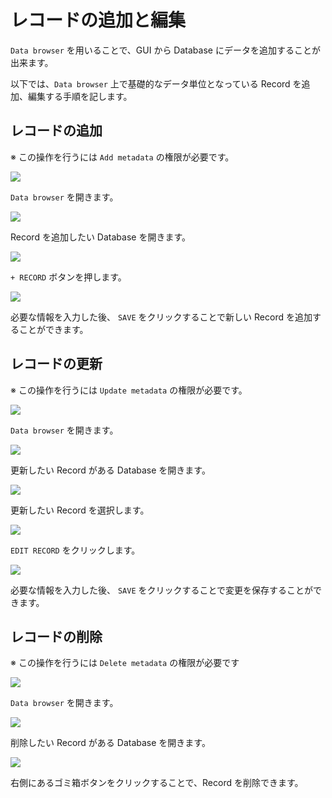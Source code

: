 # レコードの追加と編集

`Data browser` を用いることで、GUI から Database にデータを追加することが出来ます。

以下では、`Data browser` 上で基礎的なデータ単位となっている Record を追加、編集する手順を記します。

## レコードの追加

※ この操作を行うには `Add metadata` の権限が必要です。

![](<../../../.gitbook/assets/image (38).png>)

`Data browser` を開きます。

![](../../../.gitbook/assets/Add-record-click-database.png)

Record を追加したい Database を開きます。

![](../../../.gitbook/assets/Add-record-click-add-button.png)

`+ RECORD` ボタンを押します。

![](../../../.gitbook/assets/Add-record-input-required-fields.png)

必要な情報を入力した後、 `SAVE` をクリックすることで新しい Record を追加することができます。

## レコードの更新

※ この操作を行うには `Update metadata` の権限が必要です。

![](<../../../.gitbook/assets/image (38).png>)

`Data browser` を開きます。

![](../../../.gitbook/assets/Add-record-click-database.png)

更新したい Record がある Database を開きます。

![](<../../../.gitbook/assets/Edit-record-click-record (1).png>)

更新したい Record を選択します。

![](../../../.gitbook/assets/Edit-record-start-editing.png)

`EDIT RECORD` をクリックします。

![](../../../.gitbook/assets/Edit-record-edit-record.png)

必要な情報を入力した後、 `SAVE` をクリックすることで変更を保存することができます。

## レコードの削除

※ この操作を行うには `Delete metadata` の権限が必要です

![](<../../../.gitbook/assets/image (38).png>)

`Data browser` を開きます。

![](../../../.gitbook/assets/Add-record-click-database.png)

削除したい Record がある Database を開きます。

![](../../../.gitbook/assets/Delete-record-delete-record.png)

右側にあるゴミ箱ボタンをクリックすることで、Record を削除できます。

